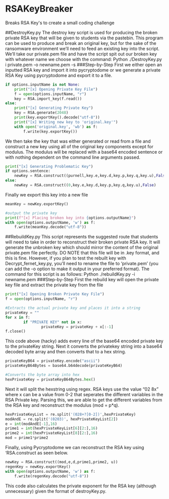 # RSAKeyBreaker
Breaks RSA Key's to create a small coding challenge

##DestroyKey.py
The destroy key script is used for producing the broken private RSA key that will be given to students via the pastebin. This program can be used to produce and break an original key, but for the sake of the ransomware environment we’ll need to feed an existing key into the script. We’ll take our private.pem file and have the script spit out our broken key with whatever name we choose with the command:
Python ./DestroyKey.py i private.pem -o newname.pem -s
###Step-by-Step
First we either open an inputted RSA key and import it into pycryptodome or we generate a private RSA Key using pycryptodome and export it to a file.

```python
if options.inputName is not None:    
    print("[x] Opening Private Key File")
    f = open(options.inputName, "r")
    key = RSA.import_key(f.read())
else:
    print("[x] Generating Private Key")
    key = RSA.generate(2048)
    print(key.exportKey().decode("utf-8"))
    print("[x] Writing new key to 'original.key'")
    with open('original.key', 'wb') as f:
        f.write(key.exportKey())
```

We then take the key that was either generated or read from a file and construct a new key using all of the original key components except for modulus. The modulus will be replaced with a base64 encoded sentence or with nothing dependent on the command line arguments passed.

```python
print("[x] Generating Problematic Key")
if options.sentence:
    newKey = RSA.construct((purnell,key.e,key.d,key.p,key.q,key.u),False)
else:
    newKey = RSA.construct((0,key.e,key.d,key.p,key.q,key.u),False)
```
 
Finally we export this key into a new file
```python
meanKey = newKey.exportKey()

#output the private key
print(f"[x] Placing broken key into {options.outputName}")
with open(options.outputName, 'w') as f:
    f.write(meanKey.decode("utf-8"))
```

##RebuildKey.py
This script represents the suggested route that students will need to take in order to reconstruct their broken private RSA key. It will generate the unbroken key which should mirror the content of the original private.pem file perfectly. DO NOTE that this file will be in .key format, and this is fine. However, if you plan to test the rebuilt key with Decrypt_fernet_key.py, you’ll need to rename the file to ‘private.pem’ (you can add the -o option to make it output in your preferred format). The command for this script is as follows:
Python ./rebuildKey.py -i newname.pem 
###Step-by-Step
First the rebuild key will open the private key file and extract the private key from the file

```python
print("[x] Opening Broken Private Key File")
f = open(options.inputName, "r")

#Extracts the actual private key and places it into a string
privateKey = ""
for x in f:
        if "PRIVATE KEY" not in x:
                privateKey = privateKey + x[:-1]
f.close()
```

This code above (hacky) adds every line of the base64 encoded private key to the privateKey string. Next it converts the privatekey string into a base64 decoded byte array and then converts that to a hex string.

```python
privateKeyB64 = privateKey.encode("ascii")
privateKeyB64Bytes = base64.b64decode(privateKeyB64)

#Converts the byte array into hex
hexPrivateKey = privateKeyB64Bytes.hex()
```

Next it will split the hexstring using regex. RSA keys use the value “02 8x” where x can be a value from 0-2 that seperates the different variables in the RSA Private key. Parsing this, we are able to get the different variables from the RSA key and reconstruct the modulus (mod = p*q).

```python
hexPrivateKeyList = re.split('(028+?[0-2])',hexPrivateKey)
modAndE = re.split('(0203)', hexPrivateKeyList[2])
e = int(modAndE[-1],16)
prime1 = int(hexPrivateKeyList[6][2:],16)
prime2 = int(hexPrivateKeyList[8][2:],16)
mod = prime1*prime2
```

Finally, using Pycryptodome we can reconstruct the RSA key using ‘RSA.construct as seen below.

```python
newKey = RSA.construct((mod,e,d,prime1,prime2, u))
regenKey = newKey.exportKey()
with open(options.outputName, 'w') as f:
    f.write(regenKey.decode("utf-8"))
```

This code also calculates the private exponent for the RSA key (although unnecessary) given the format of destroyKey.py.
